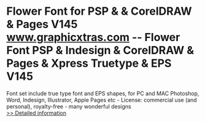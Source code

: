 # Flower Font for PSP & & CorelDRAW & Pages V145<br />www.graphicxtras.com -- Flower Font PSP & Indesign & CorelDRAW & Pages & Xpress Truetype & EPS V145

Font set include true type font and EPS shapes, for PC and MAC Photoshop, Word, Indesign, Illustrator, Apple Pages etc - License: commercial use (and personal), royalty-free - many wonderful designs<br />[>> Detailed information](https://secure.shareit.com/shareit/product.html?productid=300469420&affiliateid=200057808)
